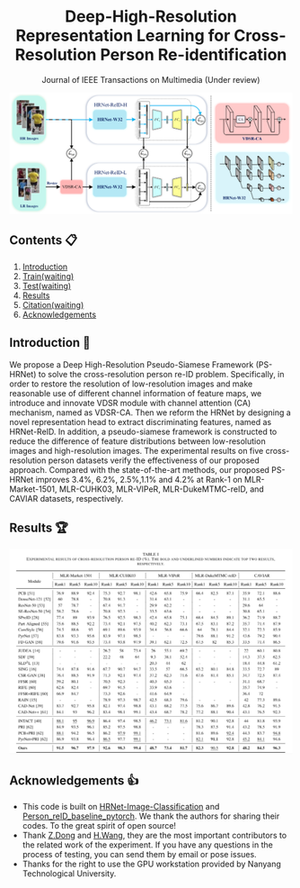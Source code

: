 <div align="center">
  
# Deep-High-Resolution Representation Learning for Cross-Resolution Person Re-identification
Journal of IEEE Transactions on Multimedia (Under review)

<img src="README/fig.png" width="900px"/>

</div>

## Contents :clipboard:
1. [Introduction](#introduction)
2. [Train(waiting)](#train)
3. [Test(waiting)](#test)
4. [Results](#results)
5. [Citation(waiting)](#citation)
6. [Acknowledgements](#acknowledgements)

## Introduction :bookmark:

We propose a Deep High-Resolution Pseudo-Siamese Framework (PS-HRNet) to solve the cross-resolution person re-ID problem. Specifically, in order to restore the resolution of low-resolution images and make reasonable use of different channel information of feature maps, we introduce and innovate VDSR module with channel attention (CA) mechanism, named as VDSR-CA. Then we reform the HRNet by designing a novel representation head to extract discriminating features, named as HRNet-ReID. In addition, a pseudo-siamese framework is constructed to reduce the difference of feature distributions between low-resolution images and high-resolution images. The experimental results on five cross-resolution person datasets verify the effectiveness of our proposed approach. Compared with the state-of-the-art methods, our proposed PS-HRNet improves 3.4%, 6.2%, 2.5%,1.1% and 4.2% at Rank-1 on MLR-Market-1501, MLR-CUHK03, MLR-VIPeR, MLR-DukeMTMC-reID, and CAVIAR datasets, respectively.

## Results :trophy:

<div align="center">

<img src="README/result.png" width="900px"/>

</div>

## Acknowledgements :thumbsup:

- This code is built on [HRNet-Image-Classification](https://github.com/HRNet/HRNet-Image-Classification) and [Person_reID_baseline_pytorch](https://github.com/layumi/Person_reID_baseline_pytorch). We thank the authors for sharing their codes. To the great spirit of open source!
- Thank [Z.Dong](https://github.com/dzc2000) and [H.Wang](https://github.com/Rockdow), they are the most important contributors to the related work of the experiment. If you have any questions in the process of testing, you can send them by email or pose issues.
- Thanks for the right to use the GPU workstation provided by Nanyang Technological University.
